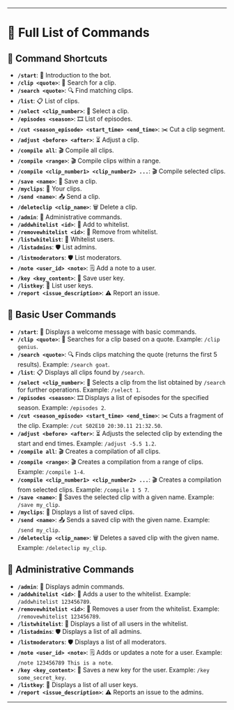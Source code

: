 
---

# 📝 Full List of Commands

## 🚀 Command Shortcuts

- **`/start`**: 👋 Introduction to the bot.
- **`/clip <quote>`**: 🎥 Search for a clip.
- **`/search <quote>`**: 🔍 Find matching clips.
- **`/list`**: 📋 List of clips.
- **`/select <clip_number>`**: 🎯 Select a clip.
- **`/episodes <season>`**: 🎞️ List of episodes.
- **`/cut <season_episode> <start_time> <end_time>`**: ✂️ Cut a clip segment.
- **`/adjust <before> <after>`**: ⏳ Adjust a clip.
- **`/compile all`**: 🎬 Compile all clips.
- **`/compile <range>`**: 🎬 Compile clips within a range.
- **`/compile <clip_number1> <clip_number2> ...`**: 🎬 Compile selected clips.
- **`/save <name>`**: 💾 Save a clip.
- **`/myclips`**: 📂 Your clips.
- **`/send <name>`**: 📤 Send a clip.
- **`/deleteclip <clip_name>`**: 🗑️ Delete a clip.
- **`/admin`**: 🔧 Administrative commands.
- **`/addwhitelist <id>`**: 📝 Add to whitelist.
- **`/removewhitelist <id>`**: 🚫 Remove from whitelist.
- **`/listwhitelist`**: 📄 Whitelist users.
- **`/listadmins`**: 🛡️ List admins.
- **`/listmoderators`**: 🛡️ List moderators.
- **`/note <user_id> <note>`**: 🗒️ Add a note to a user.
- **`/key <key_content>`**: 🔑 Save user key.
- **`/listkey`**: 🔑 List user keys.
- **`/report <issue_description>`**: ⚠️ Report an issue.

## 👥 Basic User Commands

- **`/start`**: 👋 Displays a welcome message with basic commands.
- **`/clip <quote>`**: 🎥 Searches for a clip based on a quote. Example: `/clip genius`.
- **`/search <quote>`**: 🔍 Finds clips matching the quote (returns the first 5 results). Example: `/search goat`.
- **`/list`**: 📋 Displays all clips found by `/search`.
- **`/select <clip_number>`**: 🎯 Selects a clip from the list obtained by `/search` for further operations. Example: `/select 1`.
- **`/episodes <season>`**: 🎞️ Displays a list of episodes for the specified season. Example: `/episodes 2`.
- **`/cut <season_episode> <start_time> <end_time>`**: ✂️ Cuts a fragment of the clip. Example: `/cut S02E10 20:30.11 21:32.50`.
- **`/adjust <before> <after>`**: ⏳ Adjusts the selected clip by extending the start and end times. Example: `/adjust -5.5 1.2`.
- **`/compile all`**: 🎬 Creates a compilation of all clips.
- **`/compile <range>`**: 🎬 Creates a compilation from a range of clips. Example: `/compile 1-4`.
- **`/compile <clip_number1> <clip_number2> ...`**: 🎬 Creates a compilation from selected clips. Example: `/compile 1 5 7`.
- **`/save <name>`**: 💾 Saves the selected clip with a given name. Example: `/save my_clip`.
- **`/myclips`**: 📂 Displays a list of saved clips.
- **`/send <name>`**: 📤 Sends a saved clip with the given name. Example: `/send my_clip`.
- **`/deleteclip <clip_name>`**: 🗑️ Deletes a saved clip with the given name. Example: `/deleteclip my_clip`.

## 🔧 Administrative Commands

- **`/admin`**: 🔧 Displays admin commands.
- **`/addwhitelist <id>`**: 📝 Adds a user to the whitelist. Example: `/addwhitelist 123456789`.
- **`/removewhitelist <id>`**: 🚫 Removes a user from the whitelist. Example: `/removewhitelist 123456789`.
- **`/listwhitelist`**: 📄 Displays a list of all users in the whitelist.
- **`/listadmins`**: 🛡️ Displays a list of all admins.
- **`/listmoderators`**: 🛡️ Displays a list of all moderators.
- **`/note <user_id> <note>`**: 🗒️ Adds or updates a note for a user. Example: `/note 123456789 This is a note`.
- **`/key <key_content>`**: 🔑 Saves a new key for the user. Example: `/key some_secret_key`.
- **`/listkey`**: 🔑 Displays a list of all user keys.
- **`/report <issue_description>`**: ⚠️ Reports an issue to the admins.

---
